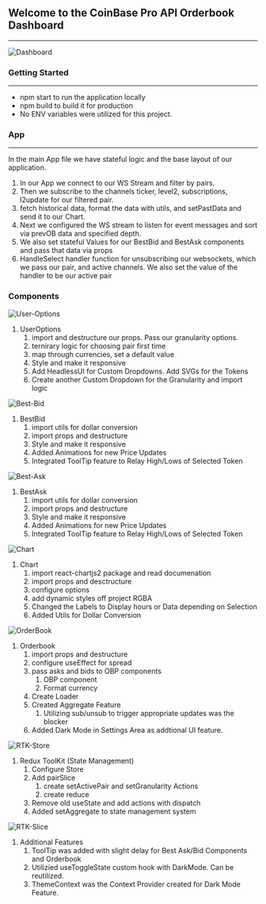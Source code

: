 ## Welcome to the CoinBase Pro API Orderbook Dashboard

---

![Dashboard](https://img001.prntscr.com/file/img001/zkw9ocn9TWy1RjGROFEKtw.png)

### Getting Started

---

- npm start to run the application locally
- npm build to build it for production
- No ENV variables were utilized for this project.

### App

---

In the main App file we have stateful logic and the base layout of our application.

1. In our App we connect to our WS Stream and filter by pairs.
2. Then we subscribe to the channels ticker, level2, subscriptions, l2update for our filtered pair.
3. fetch historical data, format the data with utils, and setPastData and send it to our Chart.
4. Next we configured the WS stream to listen for event messages and sort via prevOB data and specified depth.
5. We also set stateful Values for our BestBid and BestAsk components and pass that data via props
6. HandleSelect handler function for unsubscribing our websockets, which we pass our pair, and active channels. We also set the value of the handler to be our active pair

### Components

![User-Options](https://img001.prntscr.com/file/img001/wxy2b1OPSpKQMwLFhcBqbw.png)

1. UserOptions
   1. import and destructure our props. Pass our granularity options.
   2. ternirary logic for choosing pair first time
   3. map through currencies, set a default value
   4. Style and make it responsive
   5. Add HeadlessUI for Custom Dropdowns. Add SVGs for the Tokens
   6. Create another Custom Dropdown for the Granularity and import logic

![Best-Bid](https://img001.prntscr.com/file/img001/k-qUqtQySFa_eRHKNWD_dw.png)

1. BestBid
   1. import utils for dollar conversion
   2. import props and destructure
   3. Style and make it responsive
   4. Added Animations for new Price Updates
   5. Integrated ToolTip feature to Relay High/Lows of Selected Token

![Best-Ask](https://img001.prntscr.com/file/img001/AMy_UHMHQQyGzZTMe5pYpw.png)

1. BestAsk
   1. import utils for dollar conversion
   2. import props and destructure
   3. Style and make it responsive
   4. Added Animations for new Price Updates
   5. Integrated ToolTip feature to Relay High/Lows of Selected Token

![Chart](https://img001.prntscr.com/file/img001/1fbW8kEURhaXv9FSE0Pt6A.png)

1. Chart
   1. import react-chartjs2 package and read documenation
   2. import props and desctructure
   3. configure options
   4. add dynamic styles off project RGBA
   5. Changed the Labels to Display hours or Data depending on Selection
   6. Added Utils for Dollar Conversion

![OrderBook](https://img001.prntscr.com/file/img001/cayNCMaZRiKJbSnRZ38lzQ.png)

1. Orderbook
   1. import props and destructure
   2. configure useEffect for spread
   3. pass asks and bids to OBP components
      1. OBP component
      2. Format currency
   4. Create Loader
   5. Created Aggregate Feature
      1. Utilizing sub/unsub to trigger appropriate updates was the blocker
   6. Added Dark Mode in Settings Area as addtional UI feature.

![RTK-Store](https://img001.prntscr.com/file/img001/MqkkjAlESde1Lw_ueCXXrw.png)

1. Redux ToolKit (State Management)
   1. Configure Store
   2. Add pairSlice
      1. create setActivePair and setGranularity Actions
      2. create reduce
   3. Remove old useState and add actions with dispatch
   4. Added setAggregate to state management system

![RTK-Slice](https://img001.prntscr.com/file/img001/PNZR84FKQaGQ9bfBdNGjug.png)

1. Additional Features
   1. ToolTip was added with slight delay for Best Ask/Bid Components and Orderbook
   2. Utilizied useToggleState custom hook with DarkMode. Can be reutilized.
   3. ThemeContext was the Context Provider created for Dark Mode Feature.
